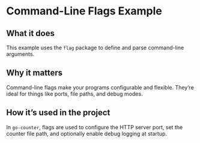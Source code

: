 # Command-Line Flags Example

## What it does

This example uses the `flag` package to define and parse command-line arguments.

## Why it matters

Command-line flags make your programs configurable and flexible. They’re ideal for things like ports, file paths, and debug modes.

## How it’s used in the project

In `go-counter`, flags are used to configure the HTTP server port, set the counter file path, and optionally enable debug logging at startup.
